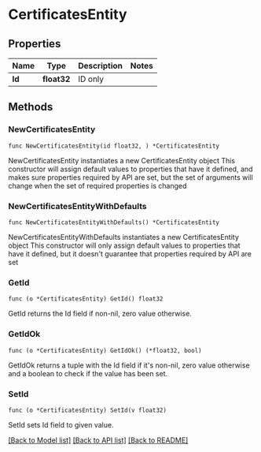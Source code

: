 # CertificatesEntity

## Properties

Name | Type | Description | Notes
------------ | ------------- | ------------- | -------------
**Id** | **float32** | ID only | 

## Methods

### NewCertificatesEntity

`func NewCertificatesEntity(id float32, ) *CertificatesEntity`

NewCertificatesEntity instantiates a new CertificatesEntity object
This constructor will assign default values to properties that have it defined,
and makes sure properties required by API are set, but the set of arguments
will change when the set of required properties is changed

### NewCertificatesEntityWithDefaults

`func NewCertificatesEntityWithDefaults() *CertificatesEntity`

NewCertificatesEntityWithDefaults instantiates a new CertificatesEntity object
This constructor will only assign default values to properties that have it defined,
but it doesn't guarantee that properties required by API are set

### GetId

`func (o *CertificatesEntity) GetId() float32`

GetId returns the Id field if non-nil, zero value otherwise.

### GetIdOk

`func (o *CertificatesEntity) GetIdOk() (*float32, bool)`

GetIdOk returns a tuple with the Id field if it's non-nil, zero value otherwise
and a boolean to check if the value has been set.

### SetId

`func (o *CertificatesEntity) SetId(v float32)`

SetId sets Id field to given value.



[[Back to Model list]](../README.md#documentation-for-models) [[Back to API list]](../README.md#documentation-for-api-endpoints) [[Back to README]](../README.md)


